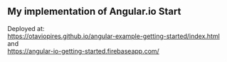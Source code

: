 ## My implementation of Angular.io Start

Deployed at:  
https://otaviopires.github.io/angular-example-getting-started/index.html and  
https://angular-io-getting-started.firebaseapp.com/


